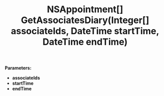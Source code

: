 ﻿---
uid: crmscript_ref_NSAppointmentAgent_GetAssociatesDiary
title: NSAppointment[] GetAssociatesDiary(Integer[] associateIds, DateTime startTime, DateTime endTime)
intellisense: NSAppointmentAgent.GetAssociatesDiary
keywords: NSAppointmentAgent, GetAssociatesDiary
so.topic: reference
---



**Parameters:**
 - **associateIds** 
 - **startTime** 
 - **endTime** 
